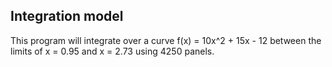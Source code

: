 ## Integration model

This program will integrate over a curve f(x) = 10x^2 + 15x - 12 between the limits of x = 0.95 and x = 2.73 using 4250 panels.
